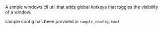 
A simple windows cli util that adds global hotkeys that toggles the visibility of a window.


sample config has been provided in `sample_config.toml`